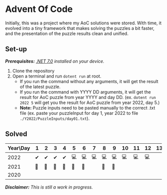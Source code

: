 # Advent Of Code

Initially, this was a project where my AoC solutions were stored. With time, it evolved into a tiny framework that makes solving the puzzles a bit faster, and the presentation of the puzzle results clean and unified. 


## Set-up
<em><strong>Prerequisites:</strong> [.NET 7.0](https://dotnet.microsoft.com/en-us/download/dotnet/7.0) installed on your device.</em>
1. Clone the repository
2. Open a terminal and run `dotent run` at root.
    - If you run the command without any arguments, it will get the result of the latest puzzle.
    - If you run the command with YYYY DD arguments, it will get the result for AoC puzzle from year YYYY and day DD.
      (ex. `dotent run 2022 5` will get you the result for AoC puzzle from year 2022, day 5.)
    - <strong>Note:</strong> Puzzle inputs need to be pasted manually to the correct .txt file (ex. paste your puzzleInput for day 1, year 2022 to file `./Y2022/PuzzleInputs/day01.txt`).
  
      

## Solved

| Year\Day | 1 | 2 | 3 | 4 | 5 | 6 | 7 | 8 | 9 | 10 | 11 | 12 | 13 | 14 | 15 | 16 | 17 | 18 | 19 | 20 | 21 | 22 | 23 | 24 | 25 |
| -------- | - | - | - | - | - | - | - | - | - | -- | -- | -- | -- | -- | -- | -- | -- | -- | -- | -- | -- | -- | -- | -- | -- | 
| 2022 | ✔ | ✔ | ✔ | ✔ | 💻 | 💻 | 💻 | 💻 | 💻 | 💻 | 💻 | 💻 | 
| 2021 | 🧻 | 🧻 | 🧻 | 🧻 | 🧻 | 🧻 | | 🧻 | 🧻 | | | | | 🧻 |
| 2020 |


<em><strong>Disclaimer:</strong> This is still a work in progress.</em>
